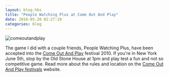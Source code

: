 ```yaml
---
layout: blog.hbs
title: "People Watching Plus at Come Out And Play"
date: 2010-05-20 02:27:19
categories: blog
---
```


<img alt="comeoutandplay" src="https://assets.runemadsen.com/blog/comeoutandplay.jpg" />

The game I did with a couple friends, People Watching Plus, have been accepted
into the <a target="_blank" href="http://www.comeoutandplay.org/">Come Out And
Play</a> festival 2010. If you're in New York June 5th, stop by the Old Stone
House at 1pm and play test a fun and not so competitive game. Read more about
the rules and location on the
<a target="_blank" href="http://www.comeoutandplay.org/2010_peoplewatchingplus.php">Come
Out And Play festivals</a> website.
